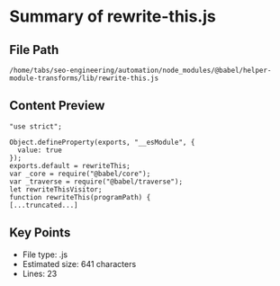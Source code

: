 # Summary of rewrite-this.js
  
## File Path
`/home/tabs/seo-engineering/automation/node_modules/@babel/helper-module-transforms/lib/rewrite-this.js`

## Content Preview
```
"use strict";

Object.defineProperty(exports, "__esModule", {
  value: true
});
exports.default = rewriteThis;
var _core = require("@babel/core");
var _traverse = require("@babel/traverse");
let rewriteThisVisitor;
function rewriteThis(programPath) {
[...truncated...]
```

## Key Points
- File type: .js
- Estimated size: 641 characters
- Lines: 23
